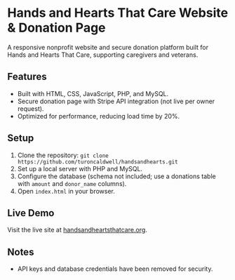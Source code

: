 # Hands and Hearts That Care Website & Donation Page
A responsive nonprofit website and secure donation platform built for Hands and Hearts That Care, supporting caregivers and veterans.

## Features
- Built with HTML, CSS, JavaScript, PHP, and MySQL.
- Secure donation page with Stripe API integration (not live per owner request).
- Optimized for performance, reducing load time by 20%.

## Setup
1. Clone the repository: `git clone https://github.com/turoncaldwell/handsandhearts.git`
2. Set up a local server with PHP and MySQL.
3. Configure the database (schema not included; use a donations table with `amount` and `donor_name` columns).
4. Open `index.html` in your browser.

## Live Demo
Visit the live site at [handsandheartsthatcare.org](http://handsandheartsthatcare.org).

## Notes
- API keys and database credentials have been removed for security.
